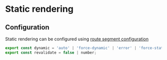 <!-- .slide: class="two-column with-code " -->

# Static rendering

## Configuration

Static rendering can be configured using [route segment configuration](https://nextjs.org/docs/app/api-reference/file-conventions/route-segment-config)

```js
export const dynamic = 'auto' | 'force-dynamic' | 'error' | 'force-static';
export const revalidate = false | number;
```
